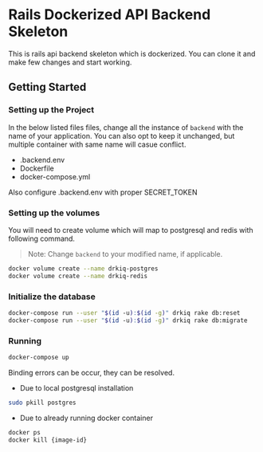 # Rails Dockerized API Backend Skeleton

This is rails api backend skeleton which is dockerized. You can clone it and make few changes and start working.

## Getting Started

### Setting up the Project
In the below listed files files, change all the instance of `backend` with the name of your application. You can also opt to keep it unchanged, but multiple container with same name will casue conflict.

- .backend.env
- Dockerfile
- docker-compose.yml


Also configure .backend.env with proper SECRET_TOKEN

### Setting up the volumes

You will need to create volume which will map to postgresql and redis with following command.
> Note: Change `backend` to your modified name, if applicable.

```bash
docker volume create --name drkiq-postgres
docker volume create --name drkiq-redis
```

### Initialize the database

```bash
docker­-compose run --­­user "$(id ­-u):$(id -­g)" drkiq rake db:reset
docker­-compose run --­­user "$(id ­-u):$(id -­g)" drkiq rake db:migrate
```

### Running

```bash
docker-compose up
```

Binding errors can be occur, they can be resolved.

- Due to local postgresql installation
```bash
sudo pkill postgres
```

- Due to already running docker container
```bash
docker ps
docker kill {image-id}
```
